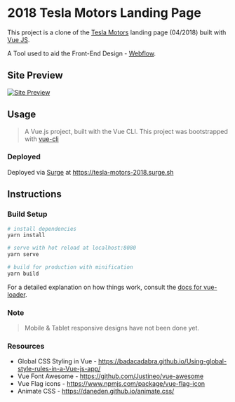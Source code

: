 # 2018 Tesla Motors Landing Page 

This project is a clone of the [Tesla Motors](https://tesla.com/) landing page (04/2018) built with [Vue JS](https://vuejs.org/).

A Tool used to aid the Front-End Design - [Webflow](https://webflow.com/).

## Site Preview

[![Site Preview](https://cdn.pbrd.co/images/HgIxy5N.png)](https://pasteboard.co/HgIxy5N.png)


## Usage

> A Vue.js project, built with the Vue CLI.
> This project was bootstrapped with [vue-cli](https://github.com/vuejs/vue-cli)


### Deployed
Deployed via [Surge](https://surge.sh/) at https://tesla-motors-2018.surge.sh


## Instructions
### Build Setup

``` bash
# install dependencies
yarn install

# serve with hot reload at localhost:8080
yarn serve

# build for production with minification
yarn build
```

For a detailed explanation on how things work, consult the [docs for vue-loader](http://vuejs.github.io/vue-loader).

### Note
> Mobile & Tablet responsive designs have not been done yet. 

### Resources 
* Global CSS Styling in Vue - https://badacadabra.github.io/Using-global-style-rules-in-a-Vue-js-app/
* Vue Font Awesome - https://github.com/Justineo/vue-awesome
* Vue Flag icons - https://www.npmjs.com/package/vue-flag-icon
* Animate CSS - https://daneden.github.io/animate.css/

